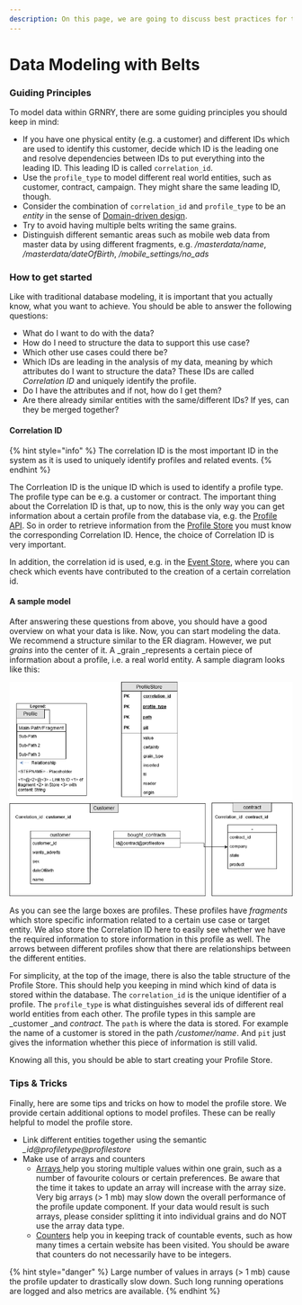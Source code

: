 ```yaml
---
description: On this page, we are going to discuss best practices for the usage of BELTS.
---
```


# Data Modeling with Belts

### Guiding Principles

To model data within GRNRY, there are some guiding principles you should keep in mind:

* If you have one physical entity (e.g. a customer) and different IDs which are used to identify this customer, decide which ID is the leading one and resolve dependencies between IDs to put everything into the leading ID. This leading ID is called `correlation_id`.
* Use the `profile_type` to model different real world entities, such as customer, contract, campaign. They might share the same leading ID, though.
* Consider the combination of `correlation_id` and `profile_type` to be an _entity_ in the sense of [Domain-driven design](https://en.wikipedia.org/wiki/Domain-driven_design#Building_blocks).
* Try to avoid having multiple belts writing the same grains.
* Distinguish different semantic areas such as mobile web data from master data by using different fragments, e.g. _/masterdata/name_, _/masterdata/dateOfBirth_, _/mobile_settings/no_ads_

### How to get started

Like with traditional database modeling, it is important that you actually know, what you want to achieve. You should be able to answer the following questions:

* What do I want to do with the data?
* How do I need to structure the data to support this use case?
* Which other use cases could there be?
* Which IDs are leading in the analysis of my data, meaning by which attributes do I want to structure the data? These IDs are called _Correlation ID_ and uniquely identify the profile.
* Do I have the attributes and if not, how do I get them?
* Are there already similar entities with the same/different IDs? If yes, can they be merged together?

#### Correlation ID

{% hint style="info" %}
The correlation ID is the most important ID in the system as it is used to uniquely identify profiles and related events.
{% endhint %}

The Corrleation ID is the unique ID which is used to identify a profile type. The profile type can be e.g. a customer or contract. The important thing about the Correlation ID is that, up to now, this is the only way you can get information about a certain profile from the database via, e.g. the [Profile API](../../../developer-reference/api-reference/profile-store-api.md). So in order to retrieve information from the [Profile Store](../../../developer-reference/dataflow/profile-store/) you must know the corresponding Correlation ID. Hence, the choice of Correlation ID is very important.

In addition, the correlation id is used, e.g. in the [Event Store](../../../developer-reference/api-reference/event-store-api.md), where you can check which events have contributed to the creation of a certain correlation id.

#### A sample model

After answering these questions from above, you should have a good overview on what your data is like. Now, you can start modeling the data. We recommend a structure similar to the ER diagram. However, we put _grains_ into the center of it. A _grain _represents a certain piece of information about a profile, i.e. a real world entity. A sample diagram looks like this:

![Sample how you could model the profile store](<../../../.gitbook/assets/grafik (6).png>)

As you can see the large boxes are profiles. These profiles have _fragments_ which store specific information related to a certain use case or target entity. We also store the Correlation ID here to easily see whether we have the required information to store information in this profile as well. The arrows between different profiles show that there are relationships between the different entities.

For simplicity, at the top of the image, there is also the table structure of the Profile Store. This should help you keeping in mind which kind of data is stored within the database. The `correlation_id` is the unique identifier of a profile. The `profile_type` is what distinguishes several ids of different real world entities from each other. The profile types in this sample are _customer _and _contract_. The `path` is where the data is stored. For example the name of a customer is stored in the path _/customer/name_. And `pit` just gives the information whether this piece of information is still valid.

Knowing all this, you should be able to start creating your Profile Store.

### Tips & Tricks

Finally, here are some tips and tricks on how to model the profile store. We provide certain additional options to model profiles. These can be really helpful to model the profile store.

* Link different entities together using the semantic  _\_id@profiletype@profilestore_
* Make use of arrays and counters
  * [Arrays ](../../../developer-reference/dataflow/profile-store/#arrays)help you storing multiple values within one grain, such as a number of favourite colours or certain preferences. Be aware that the time it takes to update an array will increase with the array size. Very big arrays (> 1 mb) may slow down the overall performance of the profile update component. If your data would result is such arrays, please consider splitting it into individual grains and do NOT use the array data type.
  * [Counters](../../../developer-reference/dataflow/profile-store/#counter) help you in keeping track of countable events, such as how many times a certain website has been visited. You should be aware that counters do not necessarily have to be integers.

{% hint style="danger" %}
Large number of values in arrays (> 1 mb) cause the profile updater to drastically slow down. Such long running operations are logged and also metrics are available.
{% endhint %}

